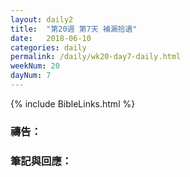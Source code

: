 ```yaml
---
layout: daily2
title:  "第20週 第7天 補漏拾遺"
date:   2018-06-10
categories: daily
permalink: /daily/wk20-day7-daily.html
weekNum: 20
dayNum: 7
---
```


{% include BibleLinks.html %}

### 禱告：

### 筆記與回應：
